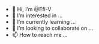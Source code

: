 - 👋 Hi, I’m @Efi-V
- 👀 I’m interested in ...
- 🌱 I’m currently learning ...
- 💞️ I’m looking to collaborate on ...
- 📫 How to reach me ...

<!---
Efi-V/Efi-V is a ✨ special ✨ repository because its `README.md` (this file) appears on your GitHub profile.
You can click the Preview link to take a look at your changes.
--->
